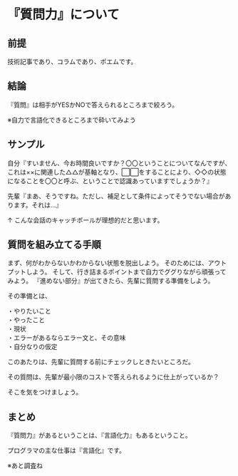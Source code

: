 # 『質問力』について


## 前提

技術記事であり、コラムであり、ポエムです。

## 結論

『質問』は相手がYESかNOで答えられるところまで絞ろう。

※自力で言語化できるところまで砕いてみよう

## サンプル

自分『すいません、今お時間良いですか？〇〇ということについてなんですが、これは××に関連した△△が基軸となり、⬜︎⬜︎をすることにより、◇◇の状態になることを〇〇と呼ぶ、ということで認識あっていますでしょうか？』


先輩『まあ、そうですね。ただし、補足として条件によってそうでない場合があります。それは…』



↑
こんな会話のキャッチボールが理想的だと思います。



## 質問を組み立てる手順

まず、何がわからないかわからない状態を脱出しよう。
そのためには、アウトプットしよう。
そして、行き詰まるポイントまで自力でググりながら頑張ってみよう。
『進めない部分』が出てきたら、先輩に質問する準備をしよう。

その準備とは、

・やりたいこと  
・やったこと  
・現状  
・エラーがあるならエラー文と、その意味  
・自分なりの仮定  

このあたりは、先輩に質問する前にチェックしときたいところだ。

その質問は、先輩が最小限のコストで答えられるように仕上がっているか？

そこを気をつけましょう。


## まとめ

『質問力』があるということは、『言語化力』もあるということ。

プログラマの主な仕事は『言語化』です。

※あと調査ね
